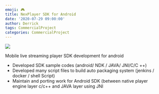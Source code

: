 ```yaml
---
emoji: 🎮 
title: NexPlayer SDK for Android
date: '2020-07-29 09:00:00'
author: Derrick
tags: CommercialProject
categories: CommercialProject
---
```

![](/nexunity.png)

Mobile live streaming player SDK development for android
- Developed SDK sample codes (android/ NDK / JAVA/ JNI/C/C ++)
- Developed many script files to build auto packaging system (jenkins / docker / shell Script)
- Maintain and porting work for Android SDK (between native player engine layer c/c++ and JAVA layer using JNI